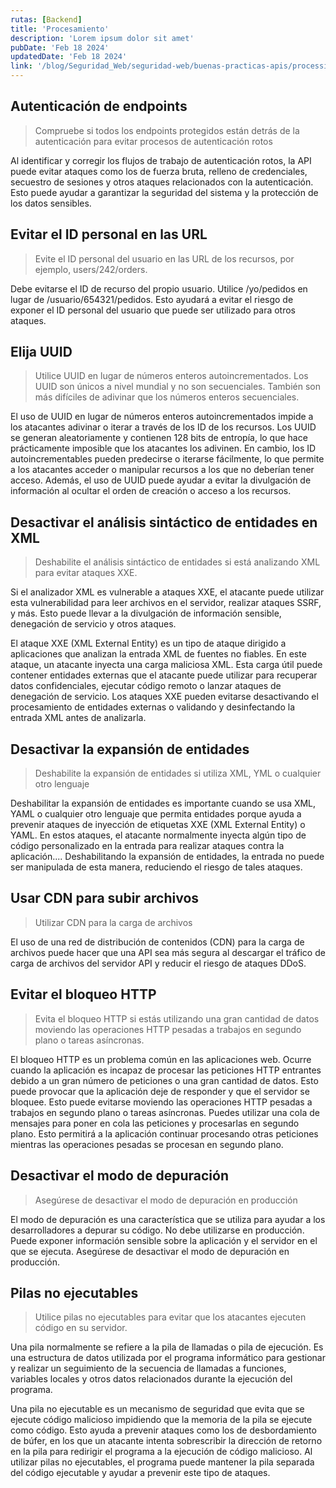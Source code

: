 ```yaml
---
rutas: [Backend]
title: 'Procesamiento'
description: 'Lorem ipsum dolor sit amet'
pubDate: 'Feb 18 2024'
updatedDate: 'Feb 18 2024'
link: '/blog/Seguridad_Web/seguridad-web/buenas-practicas-apis/processing'
---
```


## Autenticación de endpoints
> Compruebe si todos los endpoints protegidos están detrás de la autenticación para evitar procesos de autenticación rotos

Al identificar y corregir los flujos de trabajo de autenticación rotos, la API puede evitar ataques como los de fuerza bruta, relleno de credenciales, secuestro de sesiones y otros ataques relacionados con la autenticación. Esto puede ayudar a garantizar la seguridad del sistema y la protección de los datos sensibles.

## Evitar el ID personal en las URL
> Evite el ID personal del usuario en las URL de los recursos, por ejemplo, users/242/orders.

Debe evitarse el ID de recurso del propio usuario. Utilice /yo/pedidos en lugar de /usuario/654321/pedidos. Esto ayudará a evitar el riesgo de exponer el ID personal del usuario que puede ser utilizado para otros ataques.

## Elija UUID
> Utilice UUID en lugar de números enteros autoincrementados. Los UUID son únicos a nivel mundial y no son secuenciales. También son más difíciles de adivinar que los números enteros secuenciales.

El uso de UUID en lugar de números enteros autoincrementados impide a los atacantes adivinar o iterar a través de los ID de los recursos. Los UUID se generan aleatoriamente y contienen 128 bits de entropía, lo que hace prácticamente imposible que los atacantes los adivinen. En cambio, los ID autoincrementables pueden predecirse o iterarse fácilmente, lo que permite a los atacantes acceder o manipular recursos a los que no deberían tener acceso. Además, el uso de UUID puede ayudar a evitar la divulgación de información al ocultar el orden de creación o acceso a los recursos.

## Desactivar el análisis sintáctico de entidades en XML
> Deshabilite el análisis sintáctico de entidades si está analizando XML para evitar ataques XXE.

Si el analizador XML es vulnerable a ataques XXE, el atacante puede utilizar esta vulnerabilidad para leer archivos en el servidor, realizar ataques SSRF, y más. Esto puede llevar a la divulgación de información sensible, denegación de servicio y otros ataques.

El ataque XXE (XML External Entity) es un tipo de ataque dirigido a aplicaciones que analizan la entrada XML de fuentes no fiables. En este ataque, un atacante inyecta una carga maliciosa XML. Esta carga útil puede contener entidades externas que el atacante puede utilizar para recuperar datos confidenciales, ejecutar código remoto o lanzar ataques de denegación de servicio. Los ataques XXE pueden evitarse desactivando el procesamiento de entidades externas o validando y desinfectando la entrada XML antes de analizarla.

## Desactivar la expansión de entidades
> Deshabilite la expansión de entidades si utiliza XML, YML o cualquier otro lenguaje

Deshabilitar la expansión de entidades es importante cuando se usa XML, YAML o cualquier otro lenguaje que permita entidades porque ayuda a prevenir ataques de inyección de etiquetas XXE (XML External Entity) o YAML. En estos ataques, el atacante normalmente inyecta algún tipo de código personalizado en la entrada para realizar ataques contra la aplicación.... Deshabilitando la expansión de entidades, la entrada no puede ser manipulada de esta manera, reduciendo el riesgo de tales ataques.

## Usar CDN para subir archivos
> Utilizar CDN para la carga de archivos

El uso de una red de distribución de contenidos (CDN) para la carga de archivos puede hacer que una API sea más segura al descargar el tráfico de carga de archivos del servidor API y reducir el riesgo de ataques DDoS.

## Evitar el bloqueo HTTP
> Evita el bloqueo HTTP si estás utilizando una gran cantidad de datos moviendo las operaciones HTTP pesadas a trabajos en segundo plano o tareas asíncronas.

El bloqueo HTTP es un problema común en las aplicaciones web. Ocurre cuando la aplicación es incapaz de procesar las peticiones HTTP entrantes debido a un gran número de peticiones o una gran cantidad de datos. Esto puede provocar que la aplicación deje de responder y que el servidor se bloquee. Esto puede evitarse moviendo las operaciones HTTP pesadas a trabajos en segundo plano o tareas asíncronas. Puedes utilizar una cola de mensajes para poner en cola las peticiones y procesarlas en segundo plano. Esto permitirá a la aplicación continuar procesando otras peticiones mientras las operaciones pesadas se procesan en segundo plano.

## Desactivar el modo de depuración
> Asegúrese de desactivar el modo de depuración en producción

El modo de depuración es una característica que se utiliza para ayudar a los desarrolladores a depurar su código. No debe utilizarse en producción. Puede exponer información sensible sobre la aplicación y el servidor en el que se ejecuta. Asegúrese de desactivar el modo de depuración en producción.

## Pilas no ejecutables
> Utilice pilas no ejecutables para evitar que los atacantes ejecuten código en su servidor.

Una pila normalmente se refiere a la pila de llamadas o pila de ejecución. Es una estructura de datos utilizada por el programa informático para gestionar y realizar un seguimiento de la secuencia de llamadas a funciones, variables locales y otros datos relacionados durante la ejecución del programa.

Una pila no ejecutable es un mecanismo de seguridad que evita que se ejecute código malicioso impidiendo que la memoria de la pila se ejecute como código. Esto ayuda a prevenir ataques como los de desbordamiento de búfer, en los que un atacante intenta sobrescribir la dirección de retorno en la pila para redirigir el programa a la ejecución de código malicioso. Al utilizar pilas no ejecutables, el programa puede mantener la pila separada del código ejecutable y ayudar a prevenir este tipo de ataques.